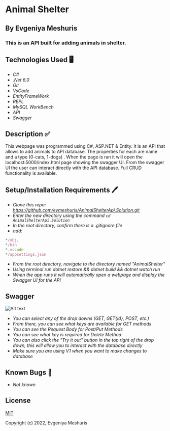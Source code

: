 # Animal Shelter

## By **Evgeniya Meshuris**

### This is an API built for adding animals in shelter.

## Technologies Used 🖥️

* _C#_
* _.Net 6.0_
* _Git_
* _VsCode_
* _EntityFrameWork_
* _REPL_
* _MySQL WorkBench_
* _API_
* _Swagger_

## Description ✅

This webpage was programmed using C#, ASP.NET & Entity. It is an API that allows to add animals to API database. The properties for each are name and a type (0-cats, 1-dogs) . When the page is ran it will open the localhost:5000/index.html page showing the swagger UI. From the swagger UI the user can interact directly with the API database. Full CRUD functionality is available.

## Setup/Installation Requirements 🖊️

* _Clone this repo: <https://github.com/evmeshuris/AnimalShelterApi.Solution.git>_
* _Enter the new directory using the command ```cd AnimalShelterApi.Solution```_
* _In the root directory, confirm there is a .gitignore file_
* _add:_

```js
*/obj,
*/bin
*.vscode
*/appsettings.json
```

* _From the root directory, navigate to the directory named "AnimalShelter"_
* _Using terminal run dotnet restore && dotnet build && dotnet watch run_
* _When the app runs it will automatically open a webpage and display the Swagger UI for the API_


## Swagger

![Alt text](AnimalShelterApi.Solution/AnimalShelter/wwwroot/img/pic.png?raw=true "Title")

* _You can select any of the drop downs (GET, GET{id}, POST, etc.)_
* _From there, you can see what keys are available for GET methods_
* _You can see the Request Body for Post/Put Methods_
* _You can see what key is required for Delete Method_
* _You can also click the "Try it out" button in the top right of the drop down, this will allow you to interact with the database directly_
* _Make sure you are using V1 when you want to make changes to database_

## Known Bugs 🐛

* _Not known_

## License

[MIT](LICENSE)



Copyright (c) 2022, Evgeniya Meshuris
